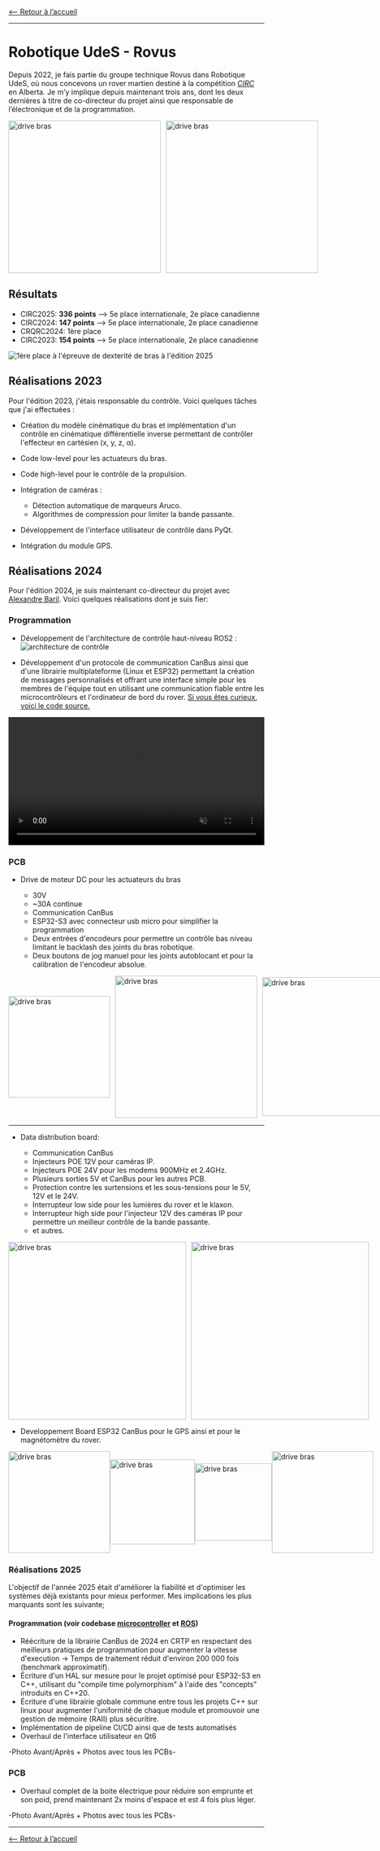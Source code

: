 [<-- Retour à l’accueil](/index.md)

--------------------------------------------------------------------------------

# Robotique UdeS - Rovus

Depuis 2022, je fais partie du groupe technique Rovus dans Robotique UdeS, où nous concevons un rover martien destiné à la compétition [*CIRC*](https://circ.cstag.ca/2024/) en Alberta. Je m’y implique depuis maintenant trois ans, dont les deux dernières à titre de co-directeur du projet ainsi que responsable de l’électronique et de la programmation.

<div style="display: flex; align-items: center;">
  <img src="media/rover-2025.jpeg" alt="drive bras" style="height:300px; margin-right: 10px;">

  <img src="media/rover-arm-2025.jpg" alt="drive bras" style="height:300px; margin-right: 10px;">

</div>

## Résultats

- CIRC2025: **336 points** --> 5e place internationale, 2e place canadienne
- CIRC2024: **147 points** --> 5e place internationale, 2e place canadienne
- CRQRC2024: 1ère place
- CIRC2023: **154 points** --> 5e place internationale, 2e place canadienne

<div style="display: flex; align-items: center;">
  <img src="media/received_782420090900139.jpeg" alt="1ère place à l'épreuve de dexterité de bras à l'édition 2025">
</div>

## Réalisations 2023

Pour l'édition 2023, j'étais responsable du contrôle. Voici quelques tâches que j'ai effectuées :

- Création du modèle cinématique du bras et implémentation d'un contrôle en cinématique différentielle inverse permettant de contrôler l'effecteur en cartésien (x, y, z, α).
- Code low-level pour les actuateurs du bras.
- Code high-level pour le contrôle de la propulsion.
- Intégration de caméras :

  - Détection automatique de marqueurs Aruco.
  - Algorithmes de compression pour limiter la bande passante.

- Développement de l'interface utilisateur de contrôle dans PyQt.

- Intégration du module GPS.

## Réalisations 2024

Pour l'édition 2024, je suis maintenant co-directeur du projet avec [Alexandre Baril](https://4lexandrb.github.io/index.html). Voici quelques réalisations dont je suis fier:

### Programmation

- Développement de l'architecture de contrôle haut-niveau ROS2 : ![architecture de contrôle](media/architecture_rovus.png)

- Développement d'un protocole de communication CanBus ainsi que d'une librairie multiplateforme (Linux et ESP32) permettant la création de messages personnalisés et offrant une interface simple pour les membres de l'équipe tout en utilisant une communication fiable entre les microcontrôleurs et l'ordinateur de bord du rover. [Si vous êtes curieux, voici le code source.](https://github.com/robotique-udes/rover_micro/tree/release/circ2024/lib/rover_can_lib/include)

<div style="display: flex; align-items: center;">
  <video width="1200" controls="" muted=""><source src="media/rover_can_lib_new_msg_example.webm" type="video/webm"> Your browser does not support videos. </video>
</div> 

<!-- ![Can Lib new msg example](media/rover_can_lib_new_msg_example.gif) -->

 ### PCB

- Drive de moteur DC pour les actuateurs du bras

  - 30V
  - ~30A continue
  - Communication CanBus
  - ESP32-S3 avec connecteur usb micro pour simplifier la programmation
  - Deux entrées d'encodeurs pour permettre un contrôle bas niveau limitant le backlash des joints du bras robotique.
  - Deux boutons de jog manuel pour les joints autoblocant et pour la calibration de l'encodeur absolue.

<div style="display: flex; align-items: center;"><img src="media/Screenshot%20from%202024-05-20%2023-42-54.png" alt="drive bras" style="width:200px; margin-right: 10px;">
    <img src="media/Screenshot from 2024-05-20 23-43-10.png" alt="drive bras" style="width:280px; margin-right: 10px;">
    <img src="media/Screenshot from 2024-05-20 23-43-18.png" alt="drive bras" style="width:273px;"></div>

--------------------------------------------------------------------------------

- Data distribution board:

  - Communication CanBus
  - Injecteurs POE 12V pour caméras IP.
  - Injecteurs POE 24V pour les modems 900MHz et 2.4GHz.
  - Plusieurs sorties 5V et CanBus pour les autres PCB.
  - Protection contre les surtensions et les sous-tensions pour le 5V, 12V et le 24V.
  - Interrupteur low side pour les lumières du rover et le klaxon.
  - Interrupteur high side pour l'injecteur 12V des caméras IP pour permettre un meilleur contrôle de la bande passante.
  - et autres.

<div style="display: flex; align-items: center;"><img src="media/Screenshot from 2024-05-20 23-43-44.png" alt="drive bras" style="width:350px; margin-right: 10px;">
    <img src="media/ddb.jpeg" alt="drive bras" style="width:350px;"></div>

- Developpement Board ESP32 CanBus pour le GPS ainsi et pour le magnétomètre du rover.

<div style="display: flex; align-items: center;"><img src="media/Screenshot from 2024-05-20 23-45-15.png" alt="drive bras" style="width:200px;">
    <img src="media/Screenshot from 2024-05-21 00-00-01.png" alt="drive bras" style="width:167px;">
    <img src="media/Screenshot from 2024-05-20 23-45-23.png" alt="drive bras" style="width:152px;">
    <img src="media/gps.jpeg" alt="drive bras" style="width:200px;"></div>

### Réalisations 2025

L'objectif de l'année 2025 était d'améliorer la fiabilité et d'optimiser les systèmes déjà existants pour mieux performer. Mes implications les plus marquants sont les suivante;

#### Programmation (voir codebase [microcontroller](https://github.com/robotique-udes/rover_micro) et [ROS](https://github.com/robotique-udes/rover))

- Réécriture de la librairie CanBus de 2024 en CRTP en respectant des meilleurs pratiques de programmation pour augmenter la vitesse d'execution -> Temps de traitement réduit d'environ 200 000 fois (benchmark approximatif).
- Écriture d'un HAL sur mesure pour le projet optimisé pour ESP32-S3 en C++, utilisant du "compile time polymorphism" à l'aide des "concepts" introduits en C++20.
- Écriture d'une librairie globale commune entre tous les projets C++ sur linux pour augmenter l'uniformité de chaque module et promouvoir une gestion de mémoire (RAII) plus sécuritire.
- Implémentation de pipeline CI/CD ainsi que de tests automatisés
- Overhaul de l'interface utilisateur en Qt6

-Photo Avant/Après + Photos avec tous les PCBs-

### PCB

- Overhaul complet de la boite électrique pour réduire son emprunte et son poid, prend maintenant 2x moins d'espace et est 4 fois plus léger.

-Photo Avant/Après + Photos avec tous les PCBs-

--------------------------------------------------------------------------------

[<-- Retour à l’accueil](/index.md)
